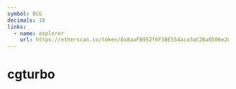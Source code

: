 ```yaml
---
symbol: BCG
decimals: 18
links:
  - name: explorer
    url: https://etherscan.io/token/0x8aaFB952f6F3BE554aca3aC2Ba0506e20F2bDCD6
---
```


# cgturbo
